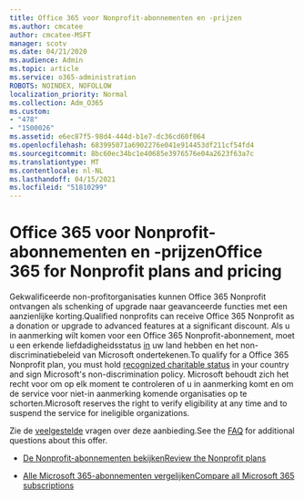 ```yaml
---
title: Office 365 voor Nonprofit-abonnementen en -prijzen
ms.author: cmcatee
author: cmcatee-MSFT
manager: scotv
ms.date: 04/21/2020
ms.audience: Admin
ms.topic: article
ms.service: o365-administration
ROBOTS: NOINDEX, NOFOLLOW
localization_priority: Normal
ms.collection: Adm_O365
ms.custom:
- "478"
- "1500026"
ms.assetid: e6ec87f5-98d4-444d-b1e7-dc36cd60f064
ms.openlocfilehash: 683995071a6902276e041e914453df211cf54fd4
ms.sourcegitcommit: 8bc60ec34bc1e40685e3976576e04a2623f63a7c
ms.translationtype: MT
ms.contentlocale: nl-NL
ms.lasthandoff: 04/15/2021
ms.locfileid: "51810299"
---
```

# <a name="office-365-for-nonprofit-plans-and-pricing"></a><span data-ttu-id="cca01-102">Office 365 voor Nonprofit-abonnementen en -prijzen</span><span class="sxs-lookup"><span data-stu-id="cca01-102">Office 365 for Nonprofit plans and pricing</span></span>

<span data-ttu-id="cca01-103">Gekwalificeerde non-profitorganisaties kunnen Office 365 Nonprofit ontvangen als schenking of upgrade naar geavanceerde functies met een aanzienlijke korting.</span><span class="sxs-lookup"><span data-stu-id="cca01-103">Qualified nonprofits can receive Office 365 Nonprofit as a donation or upgrade to advanced features at a significant discount.</span></span> <span data-ttu-id="cca01-104">Als u in aanmerking wilt komen voor een Office 365 Nonprofit-abonnement, moet u een erkende liefdadigheidsstatus [in](https://go.microsoft.com/fwlink/p/?LinkID=330253) uw land hebben en het non-discriminatiebeleid van Microsoft ondertekenen.</span><span class="sxs-lookup"><span data-stu-id="cca01-104">To qualify for a Office 365 Nonprofit plan, you must hold [recognized charitable status](https://go.microsoft.com/fwlink/p/?LinkID=330253) in your country and sign Microsoft's non-discrimination policy.</span></span> <span data-ttu-id="cca01-105">Microsoft behoudt zich het recht voor om op elk moment te controleren of u in aanmerking komt en om de service voor niet-in aanmerking komende organisaties op te schorten.</span><span class="sxs-lookup"><span data-stu-id="cca01-105">Microsoft reserves the right to verify eligibility at any time and to suspend the service for ineligible organizations.</span></span>
  
<span data-ttu-id="cca01-106">Zie de [veelgestelde](https://products.office.com/nonprofit/office-365-nonprofit) vragen over deze aanbieding.</span><span class="sxs-lookup"><span data-stu-id="cca01-106">See the [FAQ](https://products.office.com/nonprofit/office-365-nonprofit) for additional questions about this offer.</span></span>
  
- [<span data-ttu-id="cca01-107">De Nonprofit-abonnementen bekijken</span><span class="sxs-lookup"><span data-stu-id="cca01-107">Review the Nonprofit plans</span></span>](https://products.office.com/nonprofit/office-365-nonprofit-plans-and-pricing?tab=1)

- [<span data-ttu-id="cca01-108">Alle Microsoft 365-abonnementen vergelijken</span><span class="sxs-lookup"><span data-stu-id="cca01-108">Compare all Microsoft 365 subscriptions</span></span>](https://products.office.com/business/compare-more-office-365-for-business-plans)